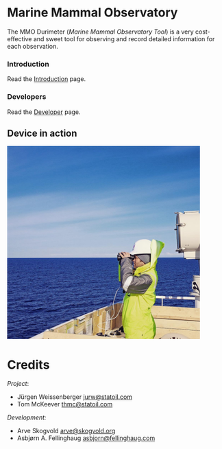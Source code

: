 # Marine Mammal Observatory

The MMO Durimeter (_Marine Mammal Observatory Tool_) is a very cost-effective and sweet tool for observing and record detailed information for each observation.

### Introduction

Read the [Introduction](docs/introduction.md) page.

### Developers

Read the [Developer](docs/for_developers.md) page.

## Device in action

<img src="imgs/durimeter.jpg" width="450px">

# Credits

_Project_:
- Jürgen Weissenberger <jurw@statoil.com>
- Tom McKeever <thmc@statoil.com>

_Development:_
- Arve Skogvold <arve@skogvold.org>
- Asbjørn A. Fellinghaug <asbjorn@fellinghaug.com>